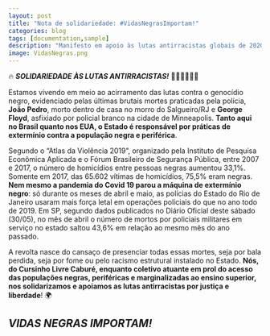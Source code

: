 ```yaml
---
layout: post
title: "Nota de solidariedade: #VidasNegrasImportam!"
categories: blog
tags: [documentation,sample]
description: "Manifesto em apoio às lutas antirracistas globais de 2020."
image: VidasNegras.png
---
```


🔥 __*SOLIDARIEDADE ÀS LUTAS ANTIRRACISTAS!*__ ✊🏿✊🏾✊🏼

Estamos vivendo em meio ao acirramento das lutas contra o genocídio negro, evidenciado pelas últimas brutais mortes praticadas pela polícia, **João Pedro**, morto dentro de casa no morro do Salgueiro/RJ e **George Floyd**, asfixiado por policial branco na cidade de Minneapolis. **Tanto aqui no Brasil quanto nos EUA, o Estado é responsável por práticas de extermínio contra a população negra e periférica**.

Segundo o “Atlas da Violência 2019”, organizado pela Instituto de Pesquisa Econômica Aplicada e o Fórum Brasileiro de Segurança Pública, entre 2007 e 2017, o número de homicídios entre pessoas negras aumentou 33,1%. Somente em 2017, das 65.602 vítimas de homicídios, 75,5% eram negras. **Nem mesmo a pandemia do Covid 19 parou a máquina de extermínio negro**: só durante os meses de abril e maio, as polícias do Estado do Rio de Janeiro usaram mais força letal em operações policiais do que no ano todo de 2019. Em SP, segundo dados publicados no Diário Oficial deste sábado (30/05), no mês de abril o número de mortos por policiais militares em serviço no estado saltou 43,6% em relação ao mesmo mês do ano passado.

A revolta nasce do cansaço de presenciar todas essas mortes, seja por bala perdida, seja por fome ou pelo racismo estrutural instalado no Estado. **Nós, do Cursinho Livre Caburé, enquanto coletivo atuante em prol do acesso das populações negras, periféricas e marginalizadas ao ensino superior, nos solidarizamos e apoiamos as lutas antirracistas por justiça e liberdade**! 🌍

## __*VIDAS NEGRAS IMPORTAM!*__